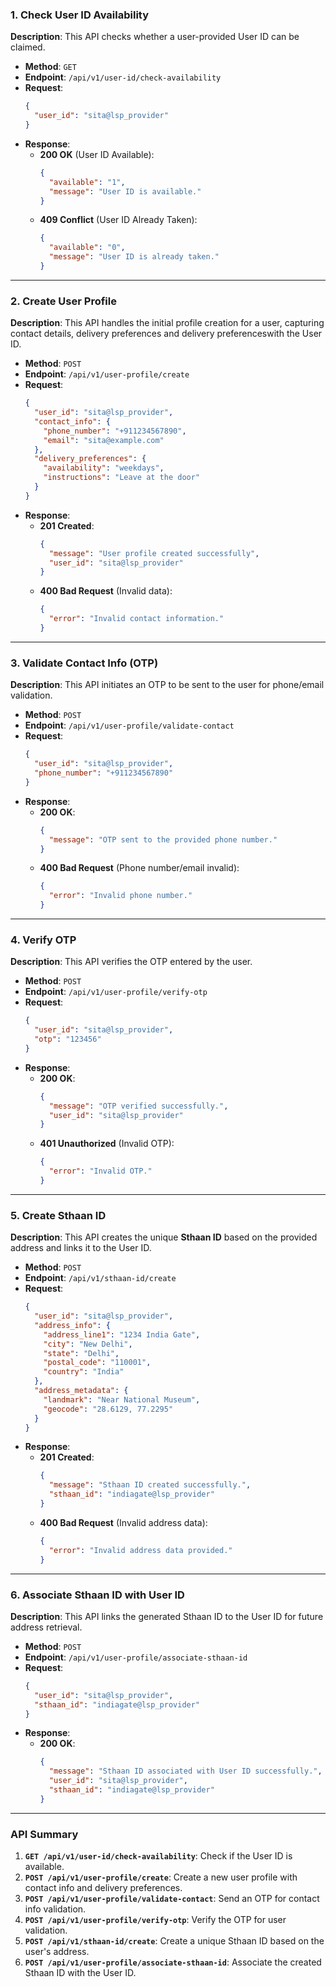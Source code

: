 
### 1. **Check User ID Availability**

**Description**: This API checks whether a user-provided User ID can be claimed.

- **Method**: `GET`
- **Endpoint**: `/api/v1/user-id/check-availability`
- **Request**:
  ```json
  {
    "user_id": "sita@lsp_provider"
  }
  ```
- **Response**:
  - **200 OK** (User ID Available):
    ```json
    {
      "available": "1",
      "message": "User ID is available."
    }
    ```
  - **409 Conflict** (User ID Already Taken):
    ```json
    {
      "available": "0",
      "message": "User ID is already taken."
    }
    ```

---

### 2. **Create User Profile**

**Description**: This API handles the initial profile creation for a user, capturing contact details, delivery preferences and delivery preferenceswith the User ID.

- **Method**: `POST`
- **Endpoint**: `/api/v1/user-profile/create`
- **Request**:
  ```json
  {
    "user_id": "sita@lsp_provider",
    "contact_info": {
      "phone_number": "+911234567890",
      "email": "sita@example.com"
    },
    "delivery_preferences": {
      "availability": "weekdays",
      "instructions": "Leave at the door"
    }
  }
  ```
- **Response**:
  - **201 Created**:
    ```json
    {
      "message": "User profile created successfully",
      "user_id": "sita@lsp_provider"
    }
    ```
  - **400 Bad Request** (Invalid data):
    ```json
    {
      "error": "Invalid contact information."
    }
    ```

---

### 3. **Validate Contact Info (OTP)**

**Description**: This API initiates an OTP to be sent to the user for phone/email validation.

- **Method**: `POST`
- **Endpoint**: `/api/v1/user-profile/validate-contact`
- **Request**:
  ```json
  {
    "user_id": "sita@lsp_provider",
    "phone_number": "+911234567890"
  }
  ```
- **Response**:
  - **200 OK**:
    ```json
    {
      "message": "OTP sent to the provided phone number."
    }
    ```
  - **400 Bad Request** (Phone number/email invalid):
    ```json
    {
      "error": "Invalid phone number."
    }
    ```

---

### 4. **Verify OTP**

**Description**: This API verifies the OTP entered by the user.

- **Method**: `POST`
- **Endpoint**: `/api/v1/user-profile/verify-otp`
- **Request**:
  ```json
  {
    "user_id": "sita@lsp_provider",
    "otp": "123456"
  }
  ```
- **Response**:
  - **200 OK**:
    ```json
    {
      "message": "OTP verified successfully.",
      "user_id": "sita@lsp_provider"
    }
    ```
  - **401 Unauthorized** (Invalid OTP):
    ```json
    {
      "error": "Invalid OTP."
    }
    ```

---

### 5. **Create Sthaan ID**

**Description**: This API creates the unique **Sthaan ID** based on the provided address and links it to the User ID.

- **Method**: `POST`
- **Endpoint**: `/api/v1/sthaan-id/create`
- **Request**:
  ```json
  {
    "user_id": "sita@lsp_provider",
    "address_info": {
      "address_line1": "1234 India Gate",
      "city": "New Delhi",
      "state": "Delhi",
      "postal_code": "110001",
      "country": "India"
    },
    "address_metadata": {
      "landmark": "Near National Museum",
      "geocode": "28.6129, 77.2295"
    }
  }
  ```
- **Response**:
  - **201 Created**:
    ```json
    {
      "message": "Sthaan ID created successfully.",
      "sthaan_id": "indiagate@lsp_provider"
    }
    ```
  - **400 Bad Request** (Invalid address data):
    ```json
    {
      "error": "Invalid address data provided."
    }
    ```

---

### 6. **Associate Sthaan ID with User ID**

**Description**: This API links the generated Sthaan ID to the User ID for future address retrieval.

- **Method**: `POST`
- **Endpoint**: `/api/v1/user-profile/associate-sthaan-id`
- **Request**:
  ```json
  {
    "user_id": "sita@lsp_provider",
    "sthaan_id": "indiagate@lsp_provider"
  }
  ```
- **Response**:
  - **200 OK**:
    ```json
    {
      "message": "Sthaan ID associated with User ID successfully.",
      "user_id": "sita@lsp_provider",
      "sthaan_id": "indiagate@lsp_provider"
    }
    ```

---

### API Summary

1. **`GET /api/v1/user-id/check-availability`**: Check if the User ID is available.
2. **`POST /api/v1/user-profile/create`**: Create a new user profile with contact info and delivery preferences.
3. **`POST /api/v1/user-profile/validate-contact`**: Send an OTP for contact info validation.
4. **`POST /api/v1/user-profile/verify-otp`**: Verify the OTP for user validation.
5. **`POST /api/v1/sthaan-id/create`**: Create a unique Sthaan ID based on the user's address.
6. **`POST /api/v1/user-profile/associate-sthaan-id`**: Associate the created Sthaan ID with the User ID.
